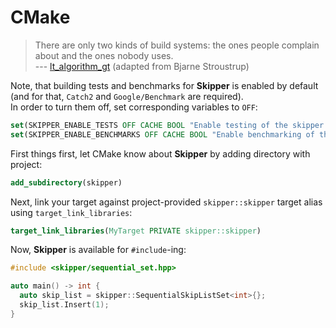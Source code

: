 # CMake

> There are only two kinds of build systems: the ones people complain about and the ones nobody uses.  
> ---  [lt_algorithm_gt](https://www.reddit.com/r/cpp/comments/ihi37f/what_is_the_point_of_this_talk_just_making_fun_of/g34ex3x?utm_source=share&utm_medium=web2x&context=3)
> (adapted from Bjarne Stroustrup)

Note, that building tests and benchmarks for __Skipper__ is enabled by default 
(and for that, `Catch2` and `Google/Benchmark` are required).  
In order to turn them off, set corresponding variables to `OFF`:
```cmake
set(SKIPPER_ENABLE_TESTS OFF CACHE BOOL "Enable testing of the skipper library")
set(SKIPPER_ENABLE_BENCHMARKS OFF CACHE BOOL "Enable benchmarking of the skipper library")
```

First things first, let CMake know about __Skipper__ by adding directory with project:
```cmake
add_subdirectory(skipper)
```

Next, link your target against project-provided `skipper::skipper` target alias using `target_link_libraries`:
```cmake
target_link_libraries(MyTarget PRIVATE skipper::skipper)
```

Now, __Skipper__ is available for `#include`-ing:
```cpp
#include <skipper/sequential_set.hpp>

auto main() -> int {
  auto skip_list = skipper::SequentialSkipListSet<int>{};
  skip_list.Insert(1);
}
```
